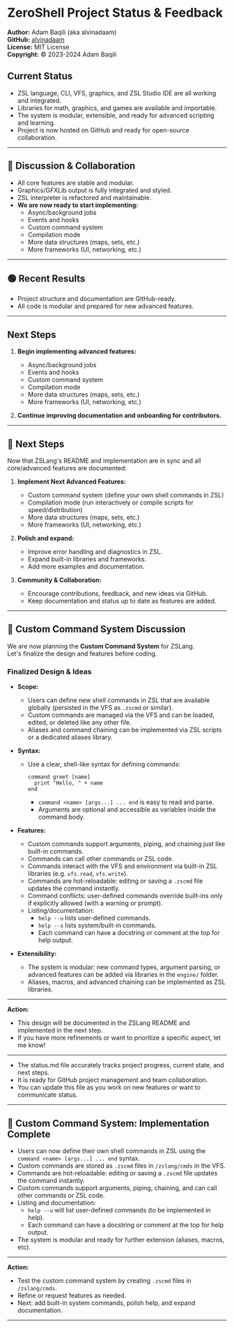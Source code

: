 # ZeroShell Project Status & Feedback

**Author:** Adam Baqili (aka alvinadaam)  
**GitHub:** [alvinadaam](https://github.com/alvinadaam)  
**License:** MIT License  
**Copyright:** © 2023-2024 Adam Baqili

## Current Status

- ZSL language, CLI, VFS, graphics, and ZSL Studio IDE are all working and integrated.
- Libraries for math, graphics, and games are available and importable.
- The system is modular, extensible, and ready for advanced scripting and learning.
- Project is now hosted on GitHub and ready for open-source collaboration.

---

## 👋 Discussion & Collaboration

- All core features are stable and modular.
- Graphics/GFXLib output is fully integrated and styled.
- ZSL interpreter is refactored and maintainable.
- **We are now ready to start implementing:**
  - Async/background jobs
  - Events and hooks
  - Custom command system
  - Compilation mode
  - More data structures (maps, sets, etc.)
  - More frameworks (UI, networking, etc.)

---

## 🟢 Recent Results

- Project structure and documentation are GitHub-ready.
- All code is modular and prepared for new advanced features.

---

## Next Steps

1. **Begin implementing advanced features:**
   - Async/background jobs
   - Events and hooks
   - Custom command system
   - Compilation mode
   - More data structures (maps, sets, etc.)
   - More frameworks (UI, networking, etc.)

2. **Continue improving documentation and onboarding for contributors.**

---

## 🚀 Next Steps

Now that ZSLang's README and implementation are in sync and all core/advanced features are documented:

1. **Implement Next Advanced Features:**
   - Custom command system (define your own shell commands in ZSL)
   - Compilation mode (run interactively or compile scripts for speed/distribution)
   - More data structures (maps, sets, etc.)
   - More frameworks (UI, networking, etc.)

2. **Polish and expand:**
   - Improve error handling and diagnostics in ZSL.
   - Expand built-in libraries and frameworks.
   - Add more examples and documentation.

3. **Community & Collaboration:**
   - Encourage contributions, feedback, and new ideas via GitHub.
   - Keep documentation and status up to date as features are added.

---

## 💬 Custom Command System Discussion

We are now planning the **Custom Command System** for ZSLang.  
Let's finalize the design and features before coding.

### Finalized Design & Ideas

- **Scope:**  
  - Users can define new shell commands in ZSL that are available globally (persisted in the VFS as `.zscmd` or similar).
  - Custom commands are managed via the VFS and can be loaded, edited, or deleted like any other file.
  - Aliases and command chaining can be implemented via ZSL scripts or a dedicated aliases library.

- **Syntax:**  
  - Use a clear, shell-like syntax for defining commands:
    ```
    command greet [name]
      print "Hello, " + name
    end
    ```
    - `command <name> [args...] ... end` is easy to read and parse.
    - Arguments are optional and accessible as variables inside the command body.

- **Features:**  
  - Custom commands support arguments, piping, and chaining just like built-in commands.
  - Commands can call other commands or ZSL code.
  - Commands interact with the VFS and environment via built-in ZSL libraries (e.g. `vfs.read`, `vfs.write`).
  - Commands are hot-reloadable: editing or saving a `.zscmd` file updates the command instantly.
  - Command conflicts: user-defined commands override built-ins only if explicitly allowed (with a warning or prompt).
  - Listing/documentation:
    - `help --u` lists user-defined commands.
    - `help --s` lists system/built-in commands.
    - Each command can have a docstring or comment at the top for help output.

- **Extensibility:**  
  - The system is modular: new command types, argument parsing, or advanced features can be added via libraries in the `engine/` folder.
  - Aliases, macros, and advanced chaining can be implemented as ZSL libraries.

---

**Action:**  
- This design will be documented in the ZSLang README and implemented in the next step.
- If you have more refinements or want to prioritize a specific aspect, let me know!

---

- The status.md file accurately tracks project progress, current state, and next steps.
- It is ready for GitHub project management and team collaboration.
- You can update this file as you work on new features or want to communicate status.

---

## 🚀 Custom Command System: Implementation Complete

- Users can now define their own shell commands in ZSL using the `command <name> [args...] ... end` syntax.
- Custom commands are stored as `.zscmd` files in `/zslang/cmds` in the VFS.
- Commands are hot-reloadable: editing or saving a `.zscmd` file updates the command instantly.
- Custom commands support arguments, piping, chaining, and can call other commands or ZSL code.
- Listing and documentation:
  - `help --u` will list user-defined commands (to be implemented in help).
  - Each command can have a docstring or comment at the top for help output.
- The system is modular and ready for further extension (aliases, macros, etc).

---

**Action:**  
- Test the custom command system by creating `.zscmd` files in `/zslang/cmds`.
- Refine or request features as needed.
- Next: add built-in system commands, polish help, and expand documentation.

---
